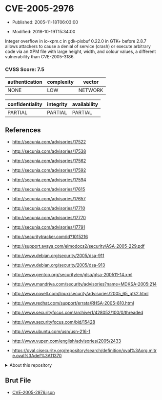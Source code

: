 # CVE-2005-2976

- Published: 2005-11-18T06:03:00

- Modified: 2018-10-19T15:34:00

Integer overflow in io-xpm.c in gdk-pixbuf 0.22.0 in GTK+ before 2.8.7 allows attackers to cause a denial of service (crash) or execute arbitrary code via an XPM file with large height, width, and colour values, a different vulnerability than CVE-2005-3186.

### CVSS Score: **7.5**

| authentication | complexity | vector |
| --- | --- | --- |
| NONE | LOW | NETWORK |

| confidentiality | integrity | availability |
| --- | --- | --- |
| PARTIAL | PARTIAL | PARTIAL |

## References

* http://secunia.com/advisories/17522

* http://secunia.com/advisories/17538

* http://secunia.com/advisories/17562

* http://secunia.com/advisories/17592

* http://secunia.com/advisories/17594

* http://secunia.com/advisories/17615

* http://secunia.com/advisories/17657

* http://secunia.com/advisories/17710

* http://secunia.com/advisories/17770

* http://secunia.com/advisories/17791

* http://securitytracker.com/id?1015216

* http://support.avaya.com/elmodocs2/security/ASA-2005-229.pdf

* http://www.debian.org/security/2005/dsa-911

* http://www.debian.org/security/2005/dsa-913

* http://www.gentoo.org/security/en/glsa/glsa-200511-14.xml

* http://www.mandriva.com/security/advisories?name=MDKSA-2005:214

* http://www.novell.com/linux/security/advisories/2005_65_gtk2.html

* http://www.redhat.com/support/errata/RHSA-2005-810.html

* http://www.securityfocus.com/archive/1/428052/100/0/threaded

* http://www.securityfocus.com/bid/15428

* http://www.ubuntu.com/usn/usn-216-1

* http://www.vupen.com/english/advisories/2005/2433

* https://oval.cisecurity.org/repository/search/definition/oval%3Aorg.mitre.oval%3Adef%3A11370

<details>
<summary>About this repository</summary> 

  This repository is part of the project [Live Hack CVE](https://github.com/Live-Hack-CVE). Main website can be found [www.live-hack.org](https://www.live-hack.org) 
  
  Made by [Sn0wAlice](https://github.com/Sn0wAlice) for the people that care about security and need to have a feed of the latest CVEs. Hope you enjoy it, don't forget to star the repo and follow me on [Twitter](https://twitter.com/Sn0wAlice) and [Github](https://github.com/Sn0wAlice). And that is my [personnal website](https://www.alice-snow.me/)

  - [Home Page](https://github.com/Live-Hack-CVE)
  - [Framework](https://github.com/Live-Hack-CVE/cve-framework)
  - [CVE database](https://github.com/Live-Hack-CVE/full_database)
  - [Changelog](https://github.com/Live-Hack-CVE/Changelog)
</details>

## Brut File

* [CVE-2005-2976.json](https://raw.githubusercontent.com/Live-Hack-CVE/full_database/main/cves/2005/CVE-2005-2976.json)

